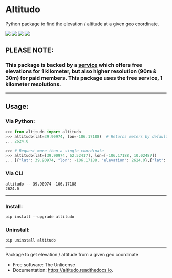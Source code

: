 
# Altitudo

Python package to find the elevation / altitude at a given geo coordinate.

[![](https://img.shields.io/pypi/v/altitudo.svg)](https://pypi.python.org/pypi/altitudo) 
[![](https://travis-ci.com/milesgranger/altitudo.svg?branch=master)](https://travis-ci.com/milesgranger/altitudo)
[![](https://readthedocs.org/projects/altitudo/badge/?version=latest)](https://altitudo.readthedocs.io/en/latest/?badge=latest)
[![](https://pyup.io/repos/github/milesgranger/altitudo/shield.svg)](https://pyup.io/repos/github/milesgranger/altitudo/)


## PLEASE NOTE:

### This package is backed by a [service](https://elevation-api.io) which offers free elevations for 1 kilometer, but also higher resolution (90m & 30m) for paid members. This package uses the free service, 1 kilometer resolutions.

---

## Usage:

### Via Python:
```python
>>> from altitudo import altitudo
>>> altitudo(lat=39.90974, lon=-106.17188)  # Returns meters by default
... 2624.0

>>> # Request more than a single coordinate
>>> altitudo(lat=[39.90974, 62.52417], lon=[-106.17188, 10.02487])
... [{"lat": 39.90974, "lon": -106.17188, "elevation": 2624.0},{"lat": 62.52417, "lon": 10.02487, "elevation": 1111.0}]
```

### Via CLI
```
altitudo -- 39.90974 -106.17188
2624.0
```

---

### Install:

```pip install --upgrade altitudo```

### Uninstall:
```pip uninstall altitudo```


---

Package to get elevation / altitude from a given geo coordinate


* Free software: The Unlicense
* Documentation: https://altitudo.readthedocs.io.
